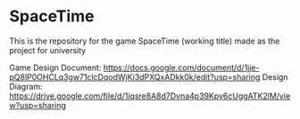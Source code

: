 # SpaceTime
This is the repository for the game SpaceTime (working title) made as the project for university

Game Design Document: https://docs.google.com/document/d/1jje-pQ8lP0OHCLq3gw71clcDqodWjKi3dPXQxADkk0k/edit?usp=sharing
Design Diagram: https://drive.google.com/file/d/1iqsre8A8d7Dvna4p39Kpy6cUggATK2lM/view?usp=sharing
